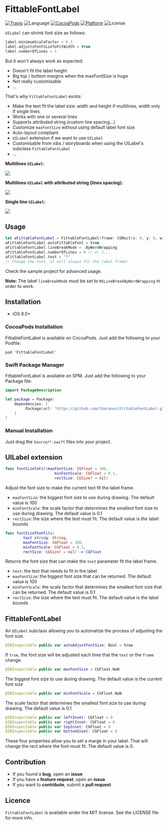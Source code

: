 # FittableFontLabel

[![Travis](https://img.shields.io/travis/tbaranes/FittableFontLabel.svg)](https://travis-ci.org/tbaranes/FittableFontLabel)
![Language](https://img.shields.io/badge/language-Swift%202.2-orange.svg)
[![CocoaPods](https://img.shields.io/cocoapods/v/FittableFontLabel.svg?style=flat)](https://github.com/tbaranes/FittableFontLabel)
[![Platform](https://img.shields.io/cocoapods/p/FittableFontLabel.svg?style=flat)](http://cocoadocs.org/docsets/FittableFontLabel)
![License](https://img.shields.io/github/license/tbaranes/FittableFontLabel?style=flat)

`UILabel` can shrink font size as follows:

```swift
label.minimumScaleFactor = 0.3
label.adjustsFontSizeToFitWidth = true
label.numberOfLines = 1
```

But it won't always work as expected: 

- Doesn't fit the label height
- Big top / bottom margins when the maxFontSize is huge
- Not really customisable
- ...

That's why `FittableFontLabel` exists:

- Make the text fit the label size: width and height if multilines, width only if single lines
- Works with one or several lines
- Supports attributed string (custom line spacing...)
- Customize `maxFontSize` without using default label font size
- Auto-layout compliant
- `UILabel` extension if we want to use `UILabel`
- Customisable from xibs / storyboards when using the UILabel's subclass `FittableFontLabel`
- ...

**Multilines `UILabel`:**

![](./assets/demo.gif)

**Multilines `UILabel` with attributed string (lines spacing):**

![](./assets/demo_attributed.gif)

**Single line `UILabel`:**

![](./assets/demo_single_line.gif)

## Usage

```swift
let aFittableFontLabel = FittableFontLabel(frame: CGRect(x: 0, y: 0, width: 300, height: 100))
aFittableFontLabel.autoFittableFont = true
aFittableFontLabel.lineBreakMode = .ByWordWrapping
aFittableFontLabel.numberOfLines = 0 // or 1...
aFittableFontLabel.text = "?"
// Change the text, it will always fit the label frame!
```

Check the sample project for advanced usage.

**Note:** The label `lineBreakMode` must be set to `NSLineBreakByWordWrapping` in order to work.

## Installation

- iOS 8.0+

### CocoaPods Installation

FittableFontLabel is available on CocoaPods. Just add the following to your Podfile:

```
pod 'FittableFontLabel'
```

### Swift Package Manager

FittableFontLabel is available on SPM. Just add the following to your Package file:

```swift
import PackageDescription

let package = Package(
    dependencies: [
        .Package(url: "https://github.com/tbaranes/FittableFontLabel.git", majorVersion: 1)
    ]
)
```

### Manual Installation

Just drag the `Source/*.swift` files into your project.


## UILabel extension

```swift
func fontSizeToFit(maxFontSize: CGFloat = 100, 
					  minFontScale: CGFloat = 0.1,
					  rectSize: CGSize? = nil)
```

Adjust the font size to make the current text fit the label frame.

- `maxFontSize`: the biggest font size to use during drawing. The default value is 100
- `minFontScale`: the scale factor that determines the smallest font size to use during drawing. The default value is 0.1
- `rectSize`: the size where the text must fit. The default value is the label bounds

```swift
func fontSizeThatFits(
        text string: String, 
        maxFontSize: CGFloat = 100, 
        minFontScale: CGFloat = 0.1,
        rectSize: CGSize? = nil) -> CGFloat
```

Returns the font size that can make the `text` parameter fit the label frame.

- `text`: the text that needs to fit in the label
- `maxFontSize`: the biggest font size that can be returned. The default value is 100
- `minFontScale`: the scale factor that determines the smallest font size that can be returned. The default value is 0.1
- `rectSize`: the size where the text must fit. The default value is the label bounds

## FittableFontLabel

An `UILabel` subclass allowing you to automatize the process of adjusting the font size.

```swift
@IBInspectable public var autoAdjustFontSize: Bool = true
```

If `true`, the font size will be adjusted each time that the `text` or the `frame` change.

```swift
@IBInspectable public var maxFontSize = CGFloat.NaN
```

The biggest font size to use during drawing. The default value is the current font size

```swift
@IBInspectable public var minFontScale = CGFloat.NaN
```

The scale factor that determines the smallest font size to use during drawing. The default value is 0.1

```swift
@IBInspectable public var leftInset: CGFloat = 0
@IBInspectable public var rightInset: CGFloat = 0
@IBInspectable public var topInset: CGFloat = 0
@IBInspectable public var bottomInset: CGFloat = 0
```

These four properties allow you to set a marge in your label. That will change the rect where the font must fit. The default value is 0.

## Contribution

- If you found a **bug**, open an **issue**
- If you have a **feature request**, open an **issue**
- If you want to **contribute**, submit a **pull request**

## Licence

`FittableFontLabel` is available under the MIT license. See the LICENSE file for more info.

